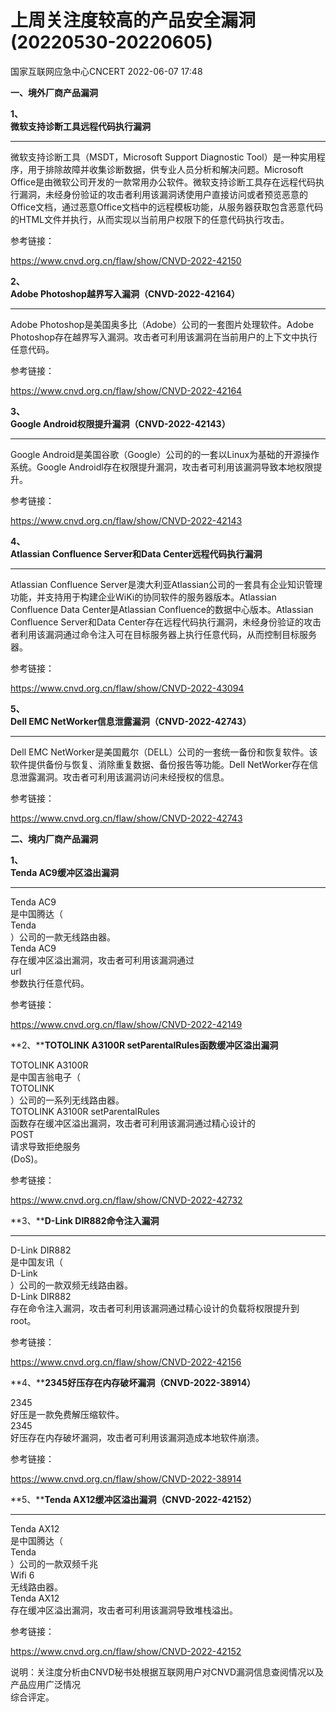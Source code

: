 #  上周关注度较高的产品安全漏洞(20220530-20220605)   
 国家互联网应急中心CNCERT   2022-06-07 17:48  
  
**一、境外厂商产品漏洞**  
  
**1、**  
**微软支持诊断工具远程代码执行漏洞**  
****  
  
微软支持诊断工具（MSDT，Microsoft Support Diagnostic Tool）是一种实用程序，用于排除故障并收集诊断数据，供专业人员分析和解决问题。Microsoft Office是由微软公司开发的一款常用办公软件。微软支持诊断工具存在远程代码执行漏洞，未经身份验证的攻击者利用该漏洞诱使用户直接访问或者预览恶意的Office文档，通过恶意Office文档中的远程模板功能，从服务器获取包含恶意代码的HTML文件并执行，从而实现以当前用户权限下的任意代码执行攻击。  
  
参考链接：  
  
https://www.cnvd.org.cn/flaw/show/CNVD-2022-42150  
  
**2、**  
**Adobe Photoshop越界写入漏洞（CNVD-2022-42164）**  
****  
  
Adobe Photoshop是美国奥多比（Adobe）公司的一套图片处理软件。Adobe Photoshop存在越界写入漏洞。攻击者可利用该漏洞在当前用户的上下文中执行任意代码。  
  
参考链接：  
  
https://www.cnvd.org.cn/flaw/show/CNVD-2022-42164  
  
**3、**  
**Google Android权限提升漏洞（CNVD-2022-42143）**  
****  
  
  
Google Android是美国谷歌（Google）公司的的一套以Linux为基础的开源操作系统。Google Androidl存在权限提升漏洞，攻击者可利用该漏洞导致本地权限提升。  
  
参考链接：  
  
  
https://www.cnvd.org.cn/flaw/show/CNVD-2022-42143  
  
**4、**  
**Atlassian Confluence Server和Data Center远程代码执行漏洞**  
****  
  
  
Atlassian Confluence Server是澳大利亚Atlassian公司的一套具有企业知识管理功能，并支持用于构建企业WiKi的协同软件的服务器版本。Atlassian Confluence Data
Center是Atlassian Confluence的数据中心版本。Atlassian Confluence Server和Data Center存在远程代码执行漏洞，未经身份验证的攻击者利用该漏洞通过命令注入可在目标服务器上执行任意代码，从而控制目标服务器。  
  
参考链接：  
  
  
https://www.cnvd.org.cn/flaw/show/CNVD-2022-43094  
  
**5、**  
**Dell EMC NetWorker信息泄露漏洞（CNVD-2022-42743）**  
****  
  
  
Dell EMC NetWorker是美国戴尔（DELL）公司的一套统一备份和恢复软件。该软件提供备份与恢复、消除重复数据、备份报告等功能。Dell NetWorker存在信息泄露漏洞。攻击者可利用该漏洞访问未经授权的信息。  
  
参考链接：  
  
https://www.cnvd.org.cn/flaw/show/CNVD-2022-42743  
  
**二、境内厂商产品漏洞**  
  
**1、**  
**Tenda AC9缓冲区溢出漏洞**  
****  
  
Tenda AC9  
是中国腾达（  
Tenda  
）公司的一款无线路由器。  
Tenda AC9  
存在缓冲区溢出漏洞，攻击者可利用该漏洞通过  
url  
参数执行任意代码。  
  
参考链接：  
  
https://www.cnvd.org.cn/flaw/show/CNVD-2022-42149  
  
**2、****TOTOLINK A3100R setParentalRules函数缓冲区溢出漏洞**  
  
TOTOLINK A3100R  
是中国吉翁电子（  
TOTOLINK  
）公司的一系列无线路由器。  
TOTOLINK A3100R setParentalRules  
函数存在缓冲区溢出漏洞，攻击者可利用该漏洞通过精心设计的  
POST  
请求导致拒绝服务  
(DoS)。  
  
参考链接：  
  
https://www.cnvd.org.cn/flaw/show/CNVD-2022-42732  
  
**3、****D-Link DIR882命令注入漏洞**  
****  
  
D-Link DIR882  
是中国友讯（  
D-Link  
）公司的一款双频无线路由器。  
D-Link DIR882  
存在命令注入漏洞，攻击者可利用该漏洞通过精心设计的负载将权限提升到  
root。  
  
参考链接：  
  
https://www.cnvd.org.cn/flaw/show/CNVD-2022-42156  
  
**4、****2345好压存在内存破坏漏洞（CNVD-2022-38914）**  
  
2345  
好压是一款免费解压缩软件。  
2345  
好压存在内存破坏漏洞，攻击者可利用该漏洞造成本地软件崩溃。  
  
参考链接：  
  
https://www.cnvd.org.cn/flaw/show/CNVD-2022-38914  
  
**5、****Tenda AX12缓冲区溢出漏洞（CNVD-2022-42152）**  
****  
  
Tenda AX12  
是中国腾达（  
Tenda  
）公司的一款双频千兆  
Wifi 6  
无线路由器。  
Tenda AX12  
存在缓冲区溢出漏洞，攻击者可利用该漏洞导致堆栈溢出。  
  
参考链接：  
  
https://www.cnvd.org.cn/flaw/show/CNVD-2022-42152  
  
说明：关注度分析由CNVD秘书处根据互联网用户对CNVD漏洞信息查阅情况以及产品应用广泛情况  
综合评定。  
  
